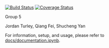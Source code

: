 [![Build Status](https://travis-ci.org/super-differentiator/cs207-FinalProject.svg?branch=master)](https://travis-ci.org/super-differentiator/cs207-FinalProject) [![Coverage Status](https://codecov.io/gh/super-differentiator/cs207-FinalProject/branch/master/graph/badge.svg)](https://codecov.io/gh/super-differentiator/cs207-FinalProject)

Group 5

Jordan Turley, Qiang Fei, Shucheng Yan

For information, setup, and usage, please refer to [docs/documentation.ipynb](https://github.com/super-differentiator/cs207-FinalProject/blob/master/docs/documentation.ipynb).
